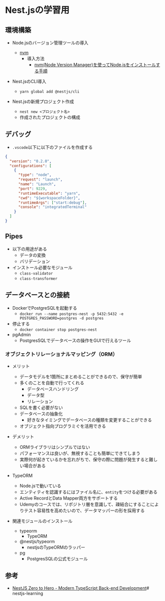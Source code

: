 # Nest.jsの学習用

## 環境構築

- Node.jsのバージョン管理ツールの導入
  - [nvm](https://github.com/nvm-sh/nvm)
    - 導入方法
      - [nvm(Node Version Manager)を使ってNode.jsをインストールする手順](https://qiita.com/ffggss/items/94f1c4c5d311db2ec71a)

- Nest.jsのCLI導入
  - `yarn global add @nestjs/cli`
- Nest.jsの新規プロジェクト作成
  - `nest new <プロジェクト名>`
  - 作成されたプロジェクトの構成

## デバッグ

- `.vscode`以下に以下のファイルを作成する

```json
{
  "version": "0.2.0",
  "configurations": [
    {
      "type": "node",
      "request": "launch",
      "name": "Launch",
      "port": 9229,
      "runtimeExecutable": "yarn",
      "cwd": "${workspaceFolder}",
      "runtimeArgs": ["start:debug"],
      "console": "integratedTerminal"
    }
  ]
}
```

## Pipes

- 以下の用途がある
  - データの変換
  - バリデーション
- インストール必要なモジュール
  - `class-validator`
  - `class-transformer`

## データベースとの接続

- DockerでPostgreSQLを起動する
  - `docker run --name postgres-nest -p 5432:5432 -e POSTGRES_PASSWORD=postgres -d postgres`
- 停止する
  - `docker container stop postgres-nest`
- pgAdmin
  - PostgresSQLでデータベースの操作をGUIで行えるツール

### オブジェクトリレーショナルマッピング（ORM）

- メリット
  - データモデルを1箇所にまとめることができるので、保守が簡単
  - 多くのことを自動で行ってくれる
    - データベースハンドリング
    - データ型
    - リレーション
  - SQLを書く必要がない
  - データベースの抽象化
    - 好きなタイミングでデータベースの種類を変更することができる
  - オブジェクト指向プログラミぐを活用できる
- デメリット
  - ORMライブラリはシンプルではない
  - パフォーマンスは良いが、無視することも簡単にできてしまう
  - 実際何が起きているかを忘れがちで、保守の際に問題が発生すると難しい場合がある

- TypeORM
  - Node.jsで動いている
  - エンティティを認識するにはファイル名に、`entity`をつける必要がある
  - Active RecordとData Mapper両方をサポートする
  - Udemyのコースでは、リポジトリ層を意識して、疎結合にすることによりテスト容易性を高めたいので、データマッパーの形を採用する

- 関連モジュールのインストール
  - typeorm
    - TypeORM
  - @nestjs/typeorm
    - nestjsのTypeORMのラッパー
  - pg
    - PostgresSQLの公式モジュール
## 参考

- [NestJS Zero to Hero - Modern TypeScript Back-end Development]()# nestjs-learning

